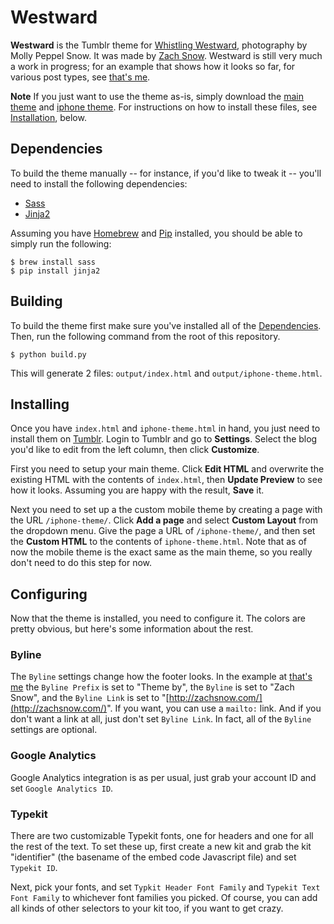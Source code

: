 # Westward

**Westward** is the Tumblr theme for [Whistling Westward](http://whistlingwestward.com/),
photography by Molly Peppel Snow. It was made by [Zach Snow](http://zachsnow.com/).
Westward is still very much a work in progress; for an example that shows how it looks
so far, for various post types, see [that's me](http://therealzachsnow.tumblr.com).

**Note** If you just want to use the theme as-is, simply download the
[main theme](https://github.com/zachsnow/westward/tree/master/output/index.html)
and [iphone theme](https://github.com/zachsnow/whistling/tree/master/output/iphone-theme.html).
For instructions on how to install these files, see [Installation](#installing),
below.

## <a name="dependencies"></a>Dependencies

To build the theme manually -- for instance, if you'd like to tweak
it -- you'll need to install the following dependencies:

  * [Sass](http://sass-lang.com/)
  * [Jinja2](http://www.pocoo.org/projects/jinja2/#jinja2)

Assuming you have [Homebrew](http://mxcl.github.com/homebrew/) and
[Pip](http://www.pip-installer.org/en/latest/) installed, you should
be able to simply run the following:

    $ brew install sass
    $ pip install jinja2

## <a name="building"></a>Building

To build the theme first make sure you've installed all of the
[Dependencies](#dependencies). Then, run the following command from the
root of this repository.

    $ python build.py
    
This will generate 2 files: `output/index.html` and `output/iphone-theme.html`.

## <a name="installing"></a>Installing

Once you have `index.html` and `iphone-theme.html` in hand, you just
need to install them on [Tumblr](http://tumblr.com). Login to Tumblr
and go to **Settings**. Select the blog you'd like to edit from the left
column, then click **Customize**.

First you need to setup your main theme. Click **Edit HTML** and overwrite
the existing HTML with the contents of `index.html`, then **Update Preview**
to see how it looks. Assuming you are happy with the result, **Save** it.

Next you need to set up a the custom mobile theme by creating a page with
the URL `/iphone-theme/`. Click **Add a page** and select **Custom Layout**
from the dropdown menu. Give the page a URL of `/iphone-theme/`, and then
set the **Custom HTML** to the contents of `iphone-theme.html`. Note
that as of now the mobile theme is the exact same as the main theme, so
you really don't need to do this step for now.

## <a name="configuring"></a>Configuring

Now that the theme is installed, you need to configure it.  The colors
are pretty obvious, but here's some information about the rest.

### Byline

The `Byline` settings change how the footer looks.  In the example
at [that's me](http://therealzachsnow.tumblr.com) the `Byline Prefix`
is set to "Theme by", the `Byline` is set to "Zach Snow", and the
`Byline Link` is set to "[http://zachsnow.com/](http://zachsnow.com/)".
If you want, you can use a `mailto:` link.  And if you don't want a link
at all, just don't set `Byline Link`. In fact, all of the `Byline` settings
are optional.

### Google Analytics

Google Analytics integration is as per usual, just grab your account
ID and set `Google Analytics ID`.

### Typekit

There are two customizable Typekit fonts, one for headers and one for
all the rest of the text. To set these up, first create a new kit and
grab the kit "identifier" (the basename of the embed code Javascript file)
and set `Typekit ID`.

Next, pick your fonts, and set `Typkit Header Font Family` and `Typekit Text Font Family`
to whichever font families you picked. Of course, you can add all kinds of
other selectors to your kit too, if you want to get crazy.
